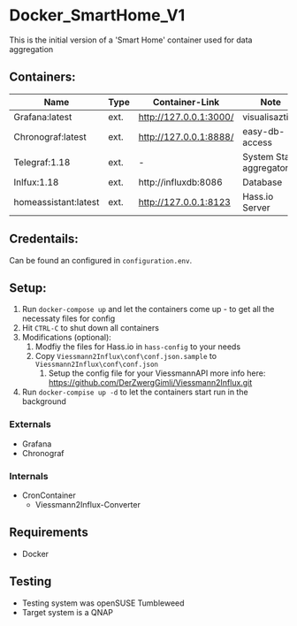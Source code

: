 # Docker_SmartHome_V1
This is the initial version of a 'Smart Home' container used for data aggregation 

## Containers:

| Name                  | Type  | Container-Link            | Note                          |
| ---                   | ---   | ---                       | ---                           |
| Grafana:latest        | ext.  | http://127.0.0.1:3000/    | visualisaztion                |
| Chronograf:latest     | ext.  | http://127.0.0.1:8888/    | easy-db-access                |
| Telegraf:1.18         | ext.  | -                         | System Stats aggregator       |
| Inlfux:1.18           | ext.  | http://influxdb:8086      | Database                      |
| homeassistant:latest  | ext.  | http://127.0.0.1:8123     | Hass.io Server                |


## Credentails:
Can be found an configured in `configuration.env`.


## Setup:
1. Run `docker-compose up` and let the containers come up - to get all the necessaty files for config
2. Hit `CTRL-C` to shut down all containers
3. Modifications (optional):
   1. Modfiy the files for Hass.io in `hass-config` to your needs
   2. Copy `Viessmann2Influx\conf\conf.json.sample` to `Viessmann2Influx\conf\conf.json`
      1. Setup the config file for your ViessmannAPI more info here: https://github.com/DerZwergGimli/Viessmann2Influx.git
4. Run `docker-compise up -d` to let the containers start run in the background



### Externals
- Grafana
- Chronograf
  
### Internals
- CronContainer
  - Viessmann2Influx-Converter

## Requirements
- Docker


## Testing
- Testing system was openSUSE Tumbleweed 
- Target system is a QNAP